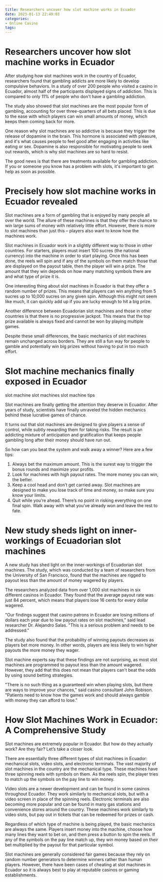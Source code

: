 ```yaml
---
title: Researchers uncover how slot machine works in Ecuador 
date: 2023-01-13 22:49:03
categories:
- Online Casino
tags:
---
```



#  Researchers uncover how slot machine works in Ecuador 

After studying how slot machines work in the country of Ecuador, researchers found that gambling addicts are more likely to develop compulsive behaviors. In a study of over 200 people who visited a casino in Ecuador, almost half of the participants displayed signs of addiction. This is compared to only 11% of people who don't have a gambling addiction.

The study also showed that slot machines are the most popular form of gambling, accounting for over three-quarters of all bets placed. This is due to the ease with which players can win small amounts of money, which keeps them coming back for more.

One reason why slot machines are so addictive is because they trigger the release of dopamine in the brain. This hormone is associated with pleasure, and it's what causes people to feel good after engaging in activities like eating or sex. Dopamine is also responsible for motivating people to seek out rewards, which is why slot machines are so hard to resist.

The good news is that there are treatments available for gambling addiction. If you or someone you know has a problem with slots, it's important to get help as soon as possible.

#  Precisely how slot machine works in Ecuador revealed 
Slot machines are a form of gambling that is enjoyed by many people all over the world. The allure of these machines is that they offer the chance to win large sums of money with relatively little effort. However, there is more to slot machines than just this – players also want to know how the machines work.

Slot machines in Ecuador work in a slightly different way to those in other countries. For starters, players must insert 100 sucres (the national currency) into the machine in order to start playing. Once this has been done, the reels will spin and if any of the symbols on them match those that are displayed on the payout table, then the player will win a prize. The amount that they win depends on how many matching symbols there are and what type of prize it is.

One interesting thing about slot machines in Ecuador is that they offer a random number of prizes. This means that players can win anything from 5 sucres up to 10,000 sucres on any given spin. Although this might not seem like much, it can quickly add up if you are lucky enough to hit a big prize.

Another difference between Ecuadorian slot machines and those in other countries is that there is no progressive jackpot. This means that the top prize available is always fixed and cannot be won by playing multiple games.

Despite these small differences, the basic mechanics of slot machines remain unchanged across borders. They are still a fun way for people to gamble and potentially win big prizes without having to put in too much effort.

#  Slot machine mechanics finally exposed in Ecuador 

slot machine
slot machines
slot machine tips

Slot machines are finally getting the attention they deserve in Ecuador. After years of study, scientists have finally unraveled the hidden mechanics behind these lucrative games of chance.

It turns out that slot machines are designed to give players a sense of control, while subtly rewarding them for taking risks. The result is an addicting mixture of anticipation and gratification that keeps people gambling long after their money should have run out.

So how can you beat the system and walk away a winner? Here are a few tips:

1) Always bet the maximum amount. This is the surest way to trigger the bonus rounds and maximize your profits.
2) Look for machines with high payout rates. The more money you can win, the better.
3) Keep a cool head and don’t get carried away. Slot machines are designed to make you lose track of time and money, so make sure you know your limits.
4) Quit while you’re ahead. There’s no point in risking everything on one final spin. Walk away with what you’ve already won and leave the rest to fate.

#  New study sheds light on inner-workings of Ecuadorian slot machines 

A new study has shed light on the inner-workings of Ecuadorian slot machines. The study, which was conducted by a team of researchers from the University of San Francisco, found that the machines are rigged to payout less than the amount of money wagered by players.

The researchers analyzed data from over 1,000 slot machines in six different casinos in Ecuador. They found that the average payout rate was just 84 percent, which means that players lose 16 cents for every dollar wagered.

"Our findings suggest that casino patrons in Ecuador are losing millions of dollars each year due to low payout rates on slot machines," said lead researcher Dr. Alejandro Salas. "This is a serious problem and needs to be addressed."

The study also found that the probability of winning payouts decreases as players bet more money. In other words, players are less likely to win higher payouts the more money they wager.

Slot machine experts say that these findings are not surprising, as most slot machines are programmed to payout less than the amount wagered. However, they add that this does not mean that players can't beat the odds by using sound betting strategies.

"There is no such thing as a guaranteed win when playing slots, but there are ways to improve your chances," said casino consultant John Robison. "Patients need to know how the games work and should always gamble with money they can afford to lose."

#  How Slot Machines Work in Ecuador: A Comprehensive Study

Slot machines are extremely popular in Ecuador. But how do they actually work? Are they fair? Let’s take a closer look.

There are essentially three different types of slot machines in Ecuador: mechanical slots, video slots, and electronic terminals. The vast majority of slot machines in the country are the mechanical type. These machines have three spinning reels with symbols on them. As the reels spin, the player tries to match up the symbols on the pay line to win money.

Video slots are a newer development and can be found in some casinos throughout Ecuador. They work similarly to mechanical slots, but with a video screen in place of the spinning reels. Electronic terminals are also becoming more popular and can be found in many gas stations and convenience stores around the country. These machines work similarly to video slots, but pay out in tickets that can be redeemed for prizes or cash.

Regardless of which type of machine is being played, the basic mechanics are always the same. Players insert money into the machine, choose how many lines they want to bet on, and then press a button to spin the reels. If any of the symbols on the pay line match up, they win money based on their bet multiplied by the payout for that particular symbol.

Slot machines are generally considered fair games because they rely on random number generators to determine winners rather than human players. However, there have been cases of cheating at slot machines in Ecuador so it is always best to play at reputable casinos or gaming establishments.